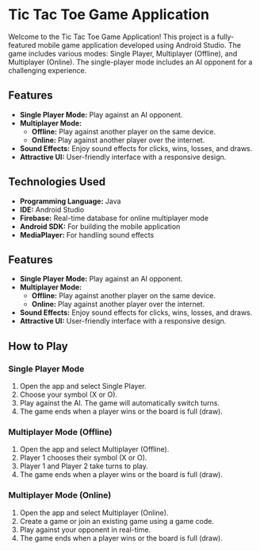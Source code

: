 # Tic Tac Toe Game Application

Welcome to the Tic Tac Toe Game Application! This project is a fully-featured mobile game application developed using Android Studio. The game includes various modes: Single Player, Multiplayer (Offline), and Multiplayer (Online). The single-player mode includes an AI opponent for a challenging experience.

## Features

- **Single Player Mode:** Play against an AI opponent.
- **Multiplayer Mode:**
  - **Offline:** Play against another player on the same device.
  - **Online:** Play against another player over the internet.
- **Sound Effects:** Enjoy sound effects for clicks, wins, losses, and draws.
- **Attractive UI:** User-friendly interface with a responsive design.

## Technologies Used

- **Programming Language:** Java
- **IDE:** Android Studio
- **Firebase:** Real-time database for online multiplayer mode
- **Android SDK:** For building the mobile application
- **MediaPlayer:** For handling sound effects


## Features

- **Single Player Mode:** Play against an AI opponent.
- **Multiplayer Mode:**
  - **Offline:** Play against another player on the same device.
  - **Online:** Play against another player over the internet.
- **Sound Effects:** Enjoy sound effects for clicks, wins, losses, and draws.
- **Attractive UI:** User-friendly interface with a responsive design.

## How to Play
### Single Player Mode
1. Open the app and select Single Player.
2. Choose your symbol (X or O).
3. Play against the AI. The game will automatically switch turns.
4. The game ends when a player wins or the board is full (draw).

### Multiplayer Mode (Offline)
1. Open the app and select Multiplayer (Offline).
2. Player 1 chooses their symbol (X or O).
3. Player 1 and Player 2 take turns to play.
4. The game ends when a player wins or the board is full (draw).

### Multiplayer Mode (Online)
1. Open the app and select Multiplayer (Online).
2. Create a game or join an existing game using a game code.
3. Play against your opponent in real-time.
4. The game ends when a player wins or the board is full (draw).












